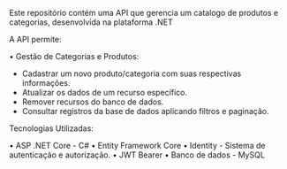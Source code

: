 Este repositório contém uma API que gerencia um catalogo de produtos e categorias, desenvolvida na plataforma .NET

A API permite:

• Gestão de Categorias e Produtos:
- Cadastrar um novo produto/categoria com suas respectivas informações.
- Atualizar os dados de um recurso específico.
-	Remover recursos do banco de dados.
-	Consultar registros da base de dados aplicando filtros e paginação.

Tecnologias Utilizadas:

•	ASP .NET Core - C#
• Entity Framework Core
•	Identity - Sistema de autenticação e autorização.
•	JWT Bearer
•	Banco de dados - MySQL
